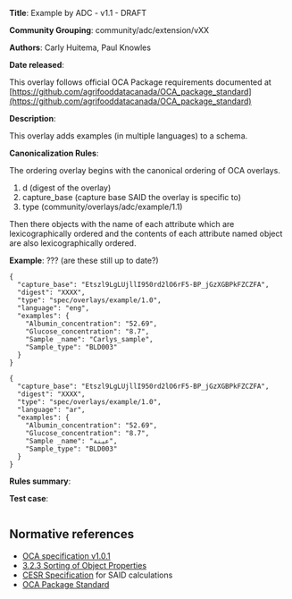 **Title**: Example by ADC - v1.1 - DRAFT

**Community Grouping**: community/adc/extension/vXX

**Authors**: Carly Huitema, Paul Knowles

**Date released**: 

This overlay follows official OCA Package requirements documented at [https://github.com/agrifooddatacanada/OCA_package_standard](https://github.com/agrifooddatacanada/OCA_package_standard)

**Description**:

This overlay adds examples (in multiple languages) to a schema.

**Canonicalization Rules**:

The ordering overlay begins with the canonical ordering of OCA overlays.
1) d (digest of the overlay)
2) capture_base (capture base SAID the overlay is specific to)
3) type (community/overlays/adc/example/1.1)

Then there objects with the name of each attribute which are lexicographically ordered and the contents of each attribute named object are also lexicographically ordered.

**Example**: ??? (are these still up to date?)

```
{
  "capture_base": "Etszl9LgLUjllI950rd2lO6rF5-BP_jGzXGBPkFZCZFA",
  "digest": "XXXX",
  "type": "spec/overlays/example/1.0",
  "language": "eng",
  "examples": {
    "Albumin_concentration": "52.69",
    "Glucose_concentration": "8.7",
    "Sample _name": "Carlys_sample",
    "Sample_type": "BLD003"
  }
}

{
  "capture_base": "Etszl9LgLUjllI950rd2lO6rF5-BP_jGzXGBPkFZCZFA",
  "digest": "XXXX",
  "type": "spec/overlays/example/1.0",
  "language": "ar",
  "examples": {
    "Albumin_concentration": "52.69",
    "Glucose_concentration": "8.7",
    "Sample _name": "عينة",
    "Sample_type": "BLD003"
  }
}
```


**Rules summary**: 



**Test case**: 

```

```

## Normative references
- [OCA specification v1.0.1](http://oca.colossi.network/specification/) 
- [3.2.3 Sorting of Object Properties](https://www.rfc-editor.org/rfc/rfc8785#section-3.2.3)
- [CESR Specification](https://weboftrust.github.io/ietf-cesr/draft-ssmith-cesr.html) for SAID calculations
- [OCA Package Standard](https://github.com/agrifooddatacanada/OCA_package_standard)
